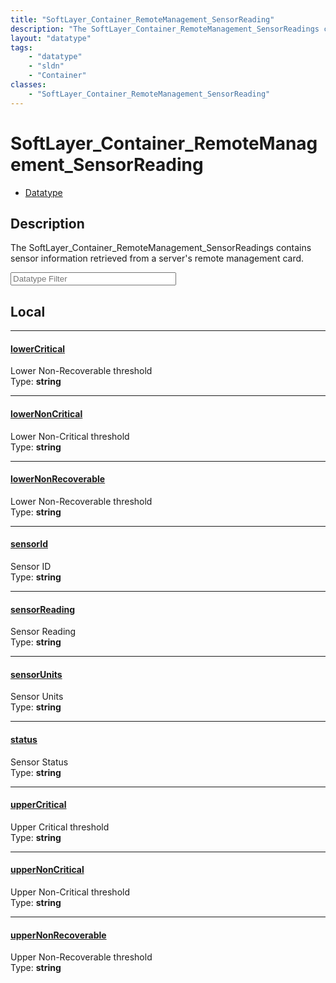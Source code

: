 ```yaml
---
title: "SoftLayer_Container_RemoteManagement_SensorReading"
description: "The SoftLayer_Container_RemoteManagement_SensorReadings contains sensor information retrieved from a server's remote man... "
layout: "datatype"
tags:
    - "datatype"
    - "sldn"
    - "Container"
classes:
    - "SoftLayer_Container_RemoteManagement_SensorReading"
---
```


# SoftLayer_Container_RemoteManagement_SensorReading
<div id='service-datatype'>
    <ul id='sldn-reference-tabs'>
        <li id='datatype'> <a href='/reference/datatypes/SoftLayer_Container_RemoteManagement_SensorReading' >Datatype</a></li>
    </ul>
</div>

## Description 
The SoftLayer_Container_RemoteManagement_SensorReadings contains sensor information retrieved from a server's remote management card. 





<!-- Filer BEGIN -->
<div class="view-filters">
        <div class="clearfix">
            <div class="search-input-box">
                <input placeholder="Datatype Filter" onkeyup="titleSearch(inputId='prop-input', divId='properties', elementClass='prop-row')" 
                    type="text" id="prop-input" value="" size="30" maxlength="128" class="form-text">
            </div>
        </div>
</div>
<!-- Filer END -->

<div id="properties" class="content">
<div id="localProperties" class="prop-content" >

## Local
<div class="prop-row">

-----
[lowerCritical]: #lowercritical
#### [lowerCritical]
Lower Non-Recoverable threshold  
<span class="type-label">Type: </span>**string**


</div>
<div class="prop-row">

-----
[lowerNonCritical]: #lowernoncritical
#### [lowerNonCritical]
Lower Non-Critical threshold  
<span class="type-label">Type: </span>**string**


</div>
<div class="prop-row">

-----
[lowerNonRecoverable]: #lowernonrecoverable
#### [lowerNonRecoverable]
Lower Non-Recoverable threshold  
<span class="type-label">Type: </span>**string**


</div>
<div class="prop-row">

-----
[sensorId]: #sensorid
#### [sensorId]
Sensor ID  
<span class="type-label">Type: </span>**string**


</div>
<div class="prop-row">

-----
[sensorReading]: #sensorreading
#### [sensorReading]
Sensor Reading  
<span class="type-label">Type: </span>**string**


</div>
<div class="prop-row">

-----
[sensorUnits]: #sensorunits
#### [sensorUnits]
Sensor Units  
<span class="type-label">Type: </span>**string**


</div>
<div class="prop-row">

-----
[status]: #status
#### [status]
Sensor Status  
<span class="type-label">Type: </span>**string**


</div>
<div class="prop-row">

-----
[upperCritical]: #uppercritical
#### [upperCritical]
Upper Critical threshold  
<span class="type-label">Type: </span>**string**


</div>
<div class="prop-row">

-----
[upperNonCritical]: #uppernoncritical
#### [upperNonCritical]
Upper Non-Critical threshold  
<span class="type-label">Type: </span>**string**


</div>
<div class="prop-row">

-----
[upperNonRecoverable]: #uppernonrecoverable
#### [upperNonRecoverable]
Upper Non-Recoverable threshold  
<span class="type-label">Type: </span>**string**


</div>
</div>
<!-- LOCAL PROPERTY END -->

</div>


